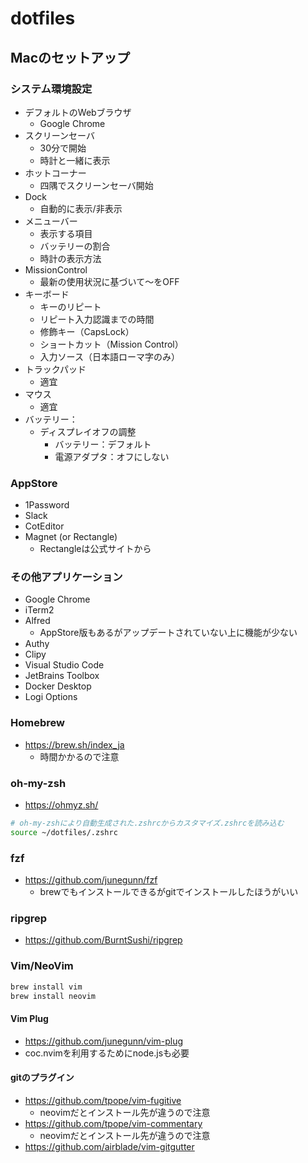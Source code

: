 # dotfiles

## Macのセットアップ

### システム環境設定

* デフォルトのWebブラウザ
  * Google Chrome
* スクリーンセーバ
  * 30分で開始
  * 時計と一緒に表示
* ホットコーナー
  * 四隅でスクリーンセーバ開始
* Dock
  * 自動的に表示/非表示
* メニューバー
  * 表示する項目
  * バッテリーの割合
  * 時計の表示方法
* MissionControl
  * 最新の使用状況に基づいて〜をOFF
* キーボード
  * キーのリピート
  * リピート入力認識までの時間
  * 修飾キー（CapsLock）
  * ショートカット（Mission Control）
  * 入力ソース（日本語ローマ字のみ）
* トラックパッド
  * 適宜
* マウス
  * 適宜
* バッテリー：
  * ディスプレイオフの調整
    * バッテリー：デフォルト
    * 電源アダプタ：オフにしない

### AppStore

* 1Password
* Slack
* CotEditor
* Magnet (or Rectangle)
  * Rectangleは公式サイトから

### その他アプリケーション

* Google Chrome
* iTerm2
* Alfred
  * AppStore版もあるがアップデートされていない上に機能が少ない
* Authy
* Clipy
* Visual Studio Code
* JetBrains Toolbox
* Docker Desktop
* Logi Options

### Homebrew

* https://brew.sh/index_ja
  * 時間かかるので注意

### oh-my-zsh

* https://ohmyz.sh/

```bash
# oh-my-zshにより自動生成された.zshrcからカスタマイズ.zshrcを読み込む
source ~/dotfiles/.zshrc
```

### fzf

* https://github.com/junegunn/fzf
  * brewでもインストールできるがgitでインストールしたほうがいい

### ripgrep

* https://github.com/BurntSushi/ripgrep

### Vim/NeoVim

```bash
brew install vim
brew install neovim
```

#### Vim Plug

* https://github.com/junegunn/vim-plug
* coc.nvimを利用するためにnode.jsも必要

#### gitのプラグイン

* https://github.com/tpope/vim-fugitive
  * neovimだとインストール先が違うので注意
* https://github.com/tpope/vim-commentary
  * neovimだとインストール先が違うので注意
* https://github.com/airblade/vim-gitgutter

